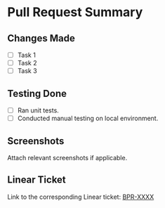 # Pull Request Summary

## Changes Made

- [ ] Task 1
- [ ] Task 2
- [ ] Task 3

## Testing Done

- [ ] Ran unit tests.
- [ ] Conducted manual testing on local environment.

## Screenshots

Attach relevant screenshots if applicable.

## Linear Ticket

Link to the corresponding Linear ticket: [BPR-XXXX](https://linear.app/bpr/issue/BPR-XXXX)
